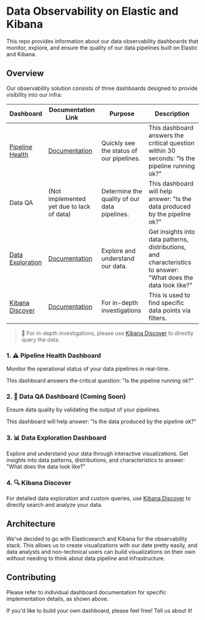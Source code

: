 # Data Observability on Elastic and Kibana

This repo provides information about our data observability dashboards that
monitor, explore, and ensure the quality of our data pipelines built on Elastic
and Kibana.

## Overview

Our observability solution consists of three dashboards designed to provide
visibility into our infra:

| Dashboard                                                                                                                                                                                                                                 | Documentation Link                                                                   | Purpose                                      | Description                                                                                                    |
| ----------------------------------------------------------------------------------------------------------------------------------------------------------------------------------------------------------------------------------------- | ------------------------------------------------------------------------------------ | -------------------------------------------- | -------------------------------------------------------------------------------------------------------------- |
| [Pipeline Health](<https://bilby.kb.asia-southeast1.gcp.elastic-cloud.com/s/official-china/app/dashboards#/view/7770cea6-8100-4b25-ac13-be8f265624ad?_g=(filters:!(),refreshInterval:(pause:!t,value:60000),time:(from:now-2w,to:now))>)  | [Documentation](https://github.com/bilbyai/observability/tree/main/pipeline-health)  | Quickly see the status of our pipelines.     | This dashboard answers the critical question within 30 seconds: "Is the pipeline running ok?"                  |
| Data QA                                                                                                                                                                                                                                   | (Not implemented yet due to lack of data)                                            | Determine the quality of our data pipelines. | This dashboard will help answer: "Is the data produced by the pipeline ok?"                                    |
| [Data Exploration](<https://bilby.kb.asia-southeast1.gcp.elastic-cloud.com/s/official-china/app/dashboards#/view/8288744a-964d-46c0-af9e-749ddea5ff51?_g=(filters:!(),refreshInterval:(pause:!t,value:60000),time:(from:now-4w,to:now))>) | [Documentation](https://github.com/bilbyai/observability/tree/main/data-exploration) | Explore and understand our data.             | Get insights into data patterns, distributions, and characteristics to answer: "What does the data look like?" |
| [Kibana Discover](https://bilby.kb.asia-southeast1.gcp.elastic-cloud.com/s/official-china/app/discover#/)                                                                                                                                 | [Documentation](https://github.com/bilbyai/observability/tree/main/kibana-discover)  | For in-depth investigations                  | This is used to find specific data points via filters.                                                         |

> 🚨 For in-depth investigations, please use
> [Kibana Discover](https://bilby.kb.asia-southeast1.gcp.elastic-cloud.com/s/official-china/app/discover#/)
> to directly query the data.

### 1. ⚠️ Pipeline Health Dashboard

Monitor the operational status of your data pipelines in real-time.

This dashboard answers the critical question: "Is the pipeline running ok?"

### 2. 🎯 Data QA Dashboard (Coming Soon)

Ensure data quality by validating the output of your pipelines.

This dashboard will help answer: "Is the data produced by the pipeline ok?"

### 3. 📊 Data Exploration Dashboard

Explore and understand your data through interactive visualizations. Get
insights into data patterns, distributions, and characteristics to answer: "What
does the data look like?"

### 4. 🔍 Kibana Discover

For detailed data exploration and custom queries, use
[Kibana Discover](https://bilby.kb.asia-southeast1.gcp.elastic-cloud.com/s/official-china/app/discover#/)
to directly search and analyze your data.

## Architecture

We've decided to go with Elasticsearch and Kibana for the observability stack.
This allows us to create visualizations with our date pretty easily, and data
analysts and non-technical users can build visualizations on their own without
needing to think about data pipeline and infrastructure.

## Contributing

Please refer to individual dashboard documentation for specific implementation
details, as shown above.

If you'd like to build your own dashboard, please feel free! Tell us about it!
